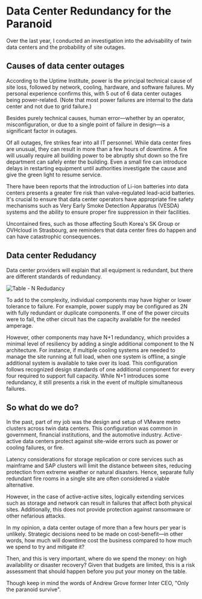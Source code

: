 
# Data Center Redundancy for the Paranoid 

Over the last year, I conducted an investigation into the advisability of twin data centers and the probability of site outages.

## Causes of data center outages

According to the Uptime Institute, power is the principal technical cause of site loss, followed by network, cooling, hardware, and software failures. My personal experience confirms this, with 5 out of 6 data center outages being power-related. (Note that most power failures are internal to the data center and not due to grid failure.)

Besides purely technical causes, human error—whether by an operator, misconfiguration, or due to a single point of failure in design—is a significant factor in outages.

Of all outages, fire strikes fear into all IT personnel. While data center fires are unusual, they can result in more than a few hours of downtime. A fire will usually require all building power to be abruptly shut down so the fire department can safely enter the building. Even a small fire can introduce delays in restarting equipment until authorities investigate the cause and give the green light to resume service.

There have been reports that the introduction of Li-ion batteries into data centers presents a greater fire risk than valve-regulated lead-acid batteries. It's crucial to ensure that data center operators have appropriate fire safety mechanisms such as Very Early Smoke Detection Apparatus (VESDA) systems and the ability to ensure proper fire suppression in their facilities.

Uncontained fires, such as those affecting South Korea's SK Group or OVHcloud in Strasbourg, are reminders that data center fires do happen and can have catastrophic consequences.

## Data center Redudancy

Data center providers will explain that all equipment is redundant, but there are different standards of redundancy.

![Table - N Redudancy](https://raoconnor.github.io/docs/assets/images/table-n-redudancy.png)

To add to the complexity, individual components may have higher or lower tolerance to failure. For example, power supply may be configured as 2N with fully redundant or duplicate components. If one of the power circuits were to fail, the other circuit has the capacity available for the needed amperage. 

However, other components may have N+1 redundancy, which provides a minimal level of resiliency by adding a single additional component to the N architecture. For instance, if multiple cooling systems are needed to manage the site running at full load, when one system is offline, a single additional system is available to take over its load.
This configuration follows recognized design standards of one additional component for every four required to support full capacity. While N+1 introduces some redundancy, it still presents a risk in the event of multiple simultaneous failures.

## So what do we do?

In the past, part of my job was the design and setup of VMware metro clusters across twin data centers. This configuration was common in government, financial institutions, and the automotive industry. Active-active data centers protect against site-wide errors such as power or cooling failures, or fire.

Latency considerations for storage replication or core services such as mainframe and SAP clusters will limit the distance between sites, reducing protection from extreme weather or natural disasters. Hence, separate fully redundant fire rooms in a single site are often considered a viable alternative.

However, in the case of active-active sites, logically extending services such as storage and network can result in failures that affect both physical sites. Additionally, this does not provide protection against ransomware or other nefarious attacks.

In my opinion, a data center outage of more than a few hours per year is unlikely. Strategic decisions need to be made on cost-benefit—in other words, how much will downtime cost the business compared to how much we spend to try and mitigate it?

Then, and this is very important, where do we spend the money: on high availability or disaster recovery? Given that budgets are limited, this is a risk assessment that should happen before you put your money on the table.

Though keep in mind the words of Andrew Grove former Inter CEO, "Only the paranoid survive". 
